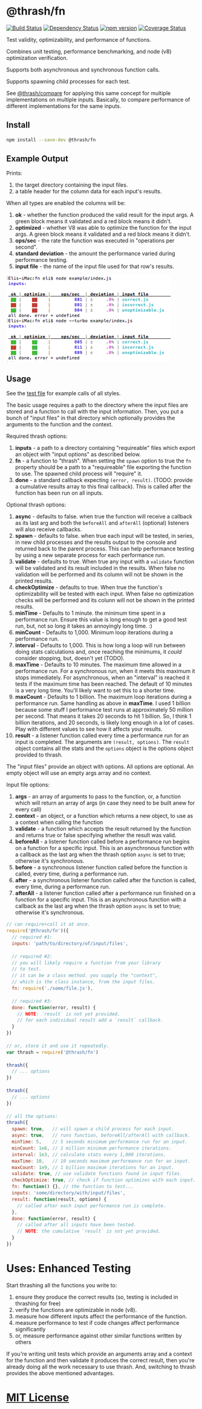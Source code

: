 # @thrash/fn
[![Build Status](https://travis-ci.org/elidoran/thrash-fn.svg?branch=master)](https://travis-ci.org/elidoran/thrash-fn)
[![Dependency Status](https://gemnasium.com/elidoran/thrash-fn.png)](https://gemnasium.com/elidoran/thrash-fn)
[![npm version](https://badge.fury.io/js/%40thrash%2Ffn.svg)](http://badge.fury.io/js/%40thrash%2Ffn)
[![Coverage Status](https://coveralls.io/repos/github/elidoran/thrash-fn/badge.svg?branch=master)](https://coveralls.io/github/elidoran/thrash-fn?branch=master)

Test validity, optimizability, and performance of functions.

Combines unit testing, performance benchmarking, and node (v8) optimization verification.

Supports both asynchronous and synchronous function calls.

Supports spawning child processes for each test.

See [@thrash/compare](https://www.npmjs.com/package/@thrash/compare) for applying this same concept for multiple implementations on multiple inputs. Basically, to compare performance of different implementations for the same inputs.


## Install

```sh
npm install --save-dev @thrash/fn
```


## Example Output

Prints:

1. the target directory containing the input files.
2. a table header for the column data for each input's results.

When all types are enabled the columns will be:

1. **ok** - whether the function produced the valid result for the input args. A green block means it validated and a red block means it didn't.
2. **optimized** - whether V8 was able to optimize the function for the input args. A green block means it validated and a red block means it didn't.
3. **ops/sec** - the rate the function was executed in "operations per second".
4. **standard deviation** - the amount the performance varied during performance testing.
5. **input file** - the name of the input file used for that row's results.

![example output](example-output.png)


## Usage

See the [test file](test/index.js) for example calls of all styles.

The basic usage requires a path to the directory where the input files are stored and a function to call with the input information. Then, you put a bunch of "input files" in that directory which optionally provides the arguments to the function and the context.

Required thrash options:

1. **inputs** - a path to a directory containing "requireable" files which export an object with "input options" as described below.
2. **fn** - a function to "thrash". When setting the `spawn` option to true the `fn` property should be a path to a "requireable" file exporting the function to use. The spawned child process will "require" it.
3. **done** - a standard callback expecting `(error, result)`. (TODO: provide a cumulative results array to this final callback). This is called after the function has been run on all inputs.

Optional thrash options:

1. **async** - defaults to false. when true the function will receive a callback as its last arg and both the `beforeAll` and `afterAll` (optional) listeners will also receive callbacks.
2. **spawn** - defaults to false. when true each input will be tested, in series, in new child processes and the results output to the console and returned back to the parent process. This can help performance testing by using a new separate process for each performance run.
3. **validate** - defaults to true. When true any input with a `validate` function will be validated and its result included in the results. When false no validation will be performed and its column will not be shown in the printed results.
4. **checkOptimize** - defaults to true. When true the function's optimizability will be tested with each input. When false no optimization checks will be performed and its colunn will not be shown in the printed results.
5. **minTime** - Defaults to 1 minute. the minimum time spent in a performance run. Ensure this value is long enough to get a good test run, but, not so long it takes an annoyingly long time. :)
6. **minCount** - Defaults to 1,000. Minimum loop iterations during a performance run.
7. **interval** - Defaults to 1,000. This is how long a loop will run between doing stats calculations and, once reaching the minimums, it *could* consider stopping, but, doesn't yet (TODO).
8. **maxTime** - Defaults to 10 minutes. The maximum time allowed in a performance run. For a synchronous run, when it meets this maximum it stops immediately. For asynchronous, when an "interval" is reached it tests if the maximum time has been reached. The default of 10 minutes is a very long time. You'll likely want to set this to a shorter time.
9. **maxCount** - Defaults to 1 billion. The maximum loop iterations during a performance run. Same handling as above in **maxTime**. I used 1 billion because some stuff I performance test runs at approximately 50 million per second. That means it takes 20 seconds to hit 1 billion. So, I think 1 billion iterations, and 20 seconds, is likely long enough in a lot of cases. Play with different values to see how it affects your results.
10. **result** - a listener function called every time a performance run for an input is completed. The arguments are `(result, options)`. The `result` object contains all the stats and the `options` object is the options object provided to thrash.

The "input files" provide an object with options. All options are optional. An empty object will use an empty args array and no context.

Input file options:

1. **args** - an array of arguments to pass to the function, or, a function which will return an array of args (in case they need to be built anew for every call)
2. **context** - an object, or a function which returns a new object, to use as a context when calling the function
3. **validate** - a function which accepts the result returned by the function and returns true or false specifying whether the result was valid.
4. **beforeAll** - a listener function called before a performance run begins on a function for a specific input. This is an asynchronous function with a callback as the last arg when the thrash option `async` is set to true; otherwise it's synchronous.
5. **before** - a synchronous listener function called before the function is called, every time, during a performance run.
6. **after** - a synchronous listener function called after the function is called, every time, during a performance run.
7. **afterAll** - a listener function called after a performance run finished on a function for a specific input. This is an asynchronous function with a callback as the last arg when the thrash option `async` is set to true; otherwise it's synchronous.

```javascript
// can require+call it at once.
require('@thrash/fn')({
  // required #1:
  inputs: 'path/to/directory/of/input/files',

  // required #2:
  // you will likely require a function from your library
  // to test.
  // it can be a class method. you supply the "context",
  // which is the class instance, from the input files.
  fn: require('./some/file.js'),

  // required #3:
  done: function(error, result) {
    // NOTE: `result` is not yet provided.
    // for each individual result add a `result` callback.
  }
})

// or, store it and use it repeatedly.
var thrash = require('@thrash/fn')

thrash({
  // ... options
})

thrash({
  // ... options
})

// all the options:
thrash({
  spawn: true,   // will spawn a child process for each input.
  async: true,   // runs function, beforeAll/afterAll with callback.
  minTime: 5,    // 5 seconds minimum performance run for an input.
  minCount: 1e6, // 1 million minimum performance iterations.
  interval: 1e3, // calculate stats every 1,000 iterations.
  maxTime: 10,   // 10 seconds maximum performance run for an input.
  maxCount: 1e9, // 1 billion maximum iterations for an input.
  validate: true, // use validate functions found in input files.
  checkOptimize: true, // check if function optimizes with each input.
  fn: function() {}, // the function to test...
  inputs: 'some/directory/with/input/files',
  result: function(result, options) {
    // called after each input performance run is complete.
  },
  done: function(error, result) {
    // called after all inputs have been tested.
    // NOTE: the cumulative `result` is not yet provided.
  }
})
```


# Uses: Enhanced Testing

Start thrashing all the functions you write to:

1. ensure they produce the correct results (so, testing is included in thrashing for free)
2. verify the functions are optimizable in node (v8).
3. measure how different inputs affect the performance of the function.
3. measure performance to test if code changes affect performance significantly
4. or, measure performance against other similar functions written by others

If you're writing unit tests which provide an arguments array and a context for the function and then validate it produces the correct result, then you're already doing all the work necessary to use thrash. And, switching to thrash provides the above mentioned advantages.


# [MIT License](LICENSE)
